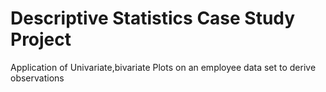 # Descriptive Statistics Case Study Project
Application of Univariate,bivariate Plots on an employee data set to derive observations
